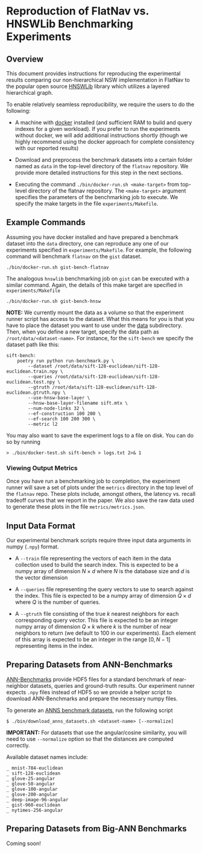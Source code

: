 # Reproduction of FlatNav vs. HNSWLib Benchmarking Experiments

## Overview
This document provides instructions for reproducing the experimental results comparing our non-hierarchical NSW implementation in FlatNav to the popular open source [HNSWLib](https://github.com/nmslib/hnswlib) library which utilizes a layered hierarchical graph. 

To enable relatively seamless reproducibility, we require the users to do the following:

* A machine with [docker](https://www.docker.com/) installed (and sufficient RAM to build and query indexes for a given workload). If you prefer to run the experiments without docker, we will add additional instructions shortly (though we highly recommend using the docker approach for complete consistency with our reported results)

* Download and preprocess the benchmark datasets into a certain folder named as `data` in the top-level directory of the `flatnav` repository. We provide more detailed instructions for this step in the next sections. 

* Executing the command `./bin/docker-run.sh <make-target>` from top-level directory of the flatnav repository. The `<make-target>` argument specifies the parameters of the benchmarking job to execute. We specify the make targets in the file `experiments/Makefile`.

## Example Commands

Assuming you have docker installed and have prepared a benchmark dataset into the `data` directory, one can reproduce any one of our experiments specified in `experiments/Makefile`. For example, the following command will benchmark `flatnav` on the `gist` dataset. 

```shell
./bin/docker-run.sh gist-bench-flatnav
```

The analogous `hnswlib` benchmarking job on `gist` can be executed with a similar command. Again, the details of this make target are specified in `experiments/Makefile`

```shell
./bin/docker-run.sh gist-bench-hnsw
```

**NOTE:** We currently mount the data as a volume so that the experiment runner script has access 
to the dataset. What this means for you is that you have to place the dataset you want to use under the 
[data](/data/) subdirectory. Then, when you define a new target, specify the data path as `/root/data/<dataset-name>`. For instance, for the `sift-bench` we specify the dataset path like this:

```
sift-bench: 
	poetry run python run-benchmark.py \
		--dataset /root/data/sift-128-euclidean/sift-128-euclidean.train.npy \
		--queries /root/data/sift-128-euclidean/sift-128-euclidean.test.npy \
		--gtruth /root/data/sift-128-euclidean/sift-128-euclidean.gtruth.npy \
		--use-hnsw-base-layer \
		--hnsw-base-layer-filename sift.mtx \
		--num-node-links 32 \
		--ef-construction 100 200 \
		--ef-search 100 200 300 \
		--metric l2 
```

You may also want to save the experiment logs to a file on disk. You can do so by running 
```
> ./bin/docker-test.sh sift-bench > logs.txt 2>& 1
```
### Viewing Output Metrics

Once you have run a benchmarking job to completion, the experiment runner will save a set of plots under the `metrics` directory in the top level of the `flatnav` repo. These plots include, amongst others, the latency vs. recall tradeoff curves that we report in the paper. We also save the raw data used to generate these plots in the file `metrics/metrics.json`. 

## Input Data Format

Our experimental benchmark scripts require three input data arguments in numpy (`.npy`) format. 

* A `--train` file representing the vectors of each item in the data collection used to build the search index. This is expected to be a numpy array of dimension $N \times d$ where $N$ is the database size and $d$ is the vector dimension

* A `--queries` file representing the query vectors to use to search against the index. This file is expected to be a numpy array of dimension $Q \times d$ where $Q$ is the number of queries. 

* A `--gtruth` file consisting of the true $k$ nearest neighbors for each corresponding query vector. This file is expected to be an integer numpy array of dimension $Q \times k$ where $k$ is the number of near neighbors to return (we default to 100 in our experiments). Each element of this array is expected to be an integer in the range $[0, N-1]$ representing items in the index. 

## Preparing Datasets from ANN-Benchmarks

[ANN-Benchmarks](https://github.com/erikbern/ann-benchmarks) provide HDF5 files for a standard benchmark of near-neighbor datasets, queries and ground-truth results. Our experiment runner expects `.npy` files instead of HDF5 so we provide a helper script to download ANN-Benchmarks and prepare the necessary numpy files.

To generate an [ANNS benchmark datasets](https://github.com/erikbern/ann-benchmarks?tab=readme-ov-file#data-sets), run the following script

```shell
$ ./bin/download_anns_datasets.sh <dataset-name> [--normalize]
```

__IMPORTANT:__ For datasets that use the angular/cosine similarity, you will need to use `--normalize` option so that the distances are computed correctly. 

Available dataset names include:

```shell
_ mnist-784-euclidean
_ sift-128-euclidean
_ glove-25-angular
_ glove-50-angular
_ glove-100-angular
_ glove-200-angular
_ deep-image-96-angular
_ gist-960-euclidean
_ nytimes-256-angular
```

## Preparing Datasets from Big-ANN Benchmarks

Coming soon! 
